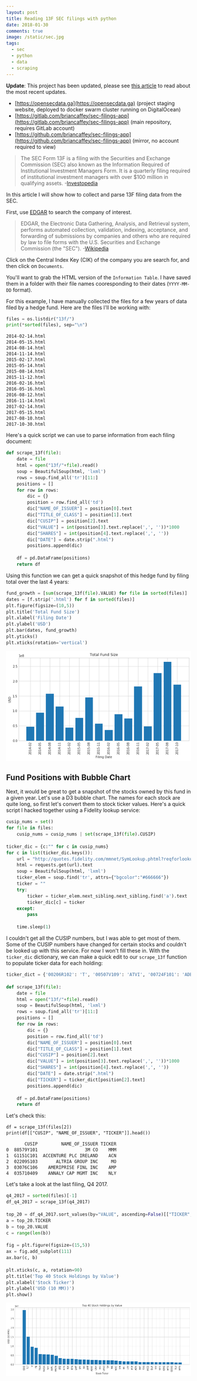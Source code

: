 ```yaml
---
layout: post
title: Reading 13F SEC filings with python
date: 2018-01-30
comments: true
image: /static/sec.jpg
tags:
  - sec
  - python
  - data
  - scraping
---
```


**Update**: This project has been updated, please see [this article](/2020/11/29/weekend-project-update-open-sec-data) to read about the most recent updates.

- [https://opensecdata.ga](https://opensecdata.ga) (project staging website, deployed to docker swarm cluster running on DigitalOcean)
- [https://gitlab.com/briancaffey/sec-filings-app](https://gitlab.com/briancaffey/sec-filings-app) (main repository, requires GitLab account)
- [https://github.com/briancaffey/sec-filings-app](https://github.com/briancaffey/sec-filings-app) (mirror, no account required to view)

> The SEC Form 13F is a filing with the Securities and Exchange Commission (SEC) also known as the Information Required of Institutional Investment Managers Form. It is a quarterly filing required of institutional investment managers with over \$100 million in qualifying assets. -[Investopedia](https://www.investopedia.com/terms/f/form-13f.asp)

In this article I will show how to collect and parse 13F filing data from the SEC.

First, use [EDGAR](https://www.sec.gov/edgar/searchedgar/companysearch.html) to search the company of interest.

> EDGAR, the Electronic Data Gathering, Analysis, and Retrieval system, performs automated collection, validation, indexing, acceptance, and forwarding of submissions by companies and others who are required by law to file forms with the U.S. Securities and Exchange Commission (the "SEC"). -[Wikipedia](https://en.wikipedia.org/wiki/EDGAR)

Click on the Central Index Key (CIK) of the company you are search for, and then click on `Documents`.

You'll want to grab the HTML version of the `Information Table`. I have saved them in a folder with their file names cooresponding to their dates (`YYYY-MM-DD` format).

For this example, I have manually collected the files for a few years of data filed by a hedge fund. Here are the files I'll be working with:

```python
files = os.listdir("13f/")
print(*sorted(files), sep="\n")
```

```
2014-02-14.html
2014-05-15.html
2014-08-14.html
2014-11-14.html
2015-02-17.html
2015-05-14.html
2015-08-14.html
2015-11-12.html
2016-02-16.html
2016-05-16.html
2016-08-12.html
2016-11-14.html
2017-02-14.html
2017-05-15.html
2017-08-10.html
2017-10-30.html
```

Here's a quick script we can use to parse information from each filing document:

```python
def scrape_13f(file):
    date = file
    html = open("13f/"+file).read()
    soup = BeautifulSoup(html, 'lxml')
    rows = soup.find_all('tr')[11:]
    positions = []
    for row in rows:
        dic = {}
        position = row.find_all('td')
        dic["NAME_OF_ISSUER"] = position[0].text
        dic["TITLE_OF_CLASS"] = position[1].text
        dic["CUSIP"] = position[2].text
        dic["VALUE"] = int(position[3].text.replace(',', ''))*1000
        dic["SHARES"] = int(position[4].text.replace(',', ''))
        dic["DATE"] = date.strip(".html")
        positions.append(dic)

    df = pd.DataFrame(positions)
    return df
```

Using this function we can get a quick snapshot of this hedge fund by filing total over the last 4 years:

```python
fund_growth = [sum(scrape_13f(file).VALUE) for file in sorted(files)]
dates = [f.strip('.html') for f in sorted(files)]
plt.figure(figsize=(10,5))
plt.title('Total Fund Size')
plt.xlabel('Filing Date')
plt.ylabel('USD')
plt.bar(dates, fund_growth)
plt.yticks()
plt.xticks(rotation='vertical')
```

![png](/static/fund_size.png)

## Fund Positions with Bubble Chart

Next, it would be great to get a snapshot of the stocks owned by this fund in a given year. Let's use a D3 bubble chart. The names for each stock are quite long, so first let's convert them to stock ticker values. Here's a quick script I hacked together using a Fidelity lookup service:

```python
cusip_nums = set()
for file in files:
    cusip_nums = cusip_nums | set(scrape_13f(file).CUSIP)

ticker_dic = {c:"" for c in cusip_nums}
for c in list(ticker_dic.keys()):
    url = "http://quotes.fidelity.com/mmnet/SymLookup.phtml?reqforlookup=REQUESTFORLOOKUP&productid=mmnet&isLoggedIn=mmnet&rows=50&for=stock&by=cusip&criteria="+c+"&submit=Search"
    html = requests.get(url).text
    soup = BeautifulSoup(html, 'lxml')
    ticker_elem = soup.find('tr', attrs={"bgcolor":"#666666"})
    ticker = ""
    try:
        ticker = ticker_elem.next_sibling.next_sibling.find('a').text
        ticker_dic[c] = ticker
    except:
        pass

    time.sleep(1)
```

I couldn't get all the CUSIP numbers, but I was able to get most of them. Some of the CUSIP numbers have changed for certain stocks and couldn't be looked up with this service. For now I won't fill these in. With the `ticker_dic` dictionary, we can make a quick edit to our `scrape_13f` function to populate ticker data for each holding:

```python
ticker_dict = {'00206R102': 'T', '00507V109': 'ATVI', '00724F101': 'ADBE', ... }

def scrape_13f(file):
    date = file
    html = open("13f/"+file).read()
    soup = BeautifulSoup(html, 'lxml')
    rows = soup.find_all('tr')[11:]
    positions = []
    for row in rows:
        dic = {}
        position = row.find_all('td')
        dic["NAME_OF_ISSUER"] = position[0].text
        dic["TITLE_OF_CLASS"] = position[1].text
        dic["CUSIP"] = position[2].text
        dic["VALUE"] = int(position[3].text.replace(',', ''))*1000
        dic["SHARES"] = int(position[4].text.replace(',', ''))
        dic["DATE"] = date.strip(".html")
        dic["TICKER"] = ticker_dict[position[2].text]
        positions.append(dic)

    df = pd.DataFrame(positions)
    return df
```

Let's check this:

```
df = scrape_13f(files[2])
print(df[["CUSIP", "NAME_OF_ISSUER", "TICKER"]].head())
```

```
       CUSIP         NAME_OF_ISSUER TICKER
0  88579Y101                  3M CO    MMM
1  G1151C101  ACCENTURE PLC IRELAND    ACN
2  02209S103       ALTRIA GROUP INC     MO
3  03076C106    AMERIPRISE FINL INC    AMP
4  035710409    ANNALY CAP MGMT INC    NLY
```

Let's take a look at the last filing, Q4 2017.

```python
q4_2017 = sorted(files)[-1]
df_q4_2017 = scrape_13f(q4_2017)

top_20 = df_q4_2017.sort_values(by="VALUE", ascending=False)[["TICKER", "VALUE"]][:40]
a = top_20.TICKER
b = top_20.VALUE
c = range(len(b))

fig = plt.figure(figsize=(15,5))
ax = fig.add_subplot(111)
ax.bar(c, b)

plt.xticks(c, a, rotation=90)
plt.title('Top 40 Stock Holdings by Value')
plt.xlabel('Stock Ticker')
plt.ylabel('USD (10 MM))')
plt.show()
```

![png](/static/2017_filing.png)
